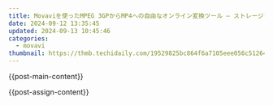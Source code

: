 ```yaml
---
title: Movaviを使ったMPEG 3GPからMP4への自由なオンライン変換ツール – ストレージを最適化し、フォーマットに合わせて転送
date: 2024-09-12 13:35:45
updated: 2024-09-13 10:45:46
categories:
  - movavi
thumbnail: https://thmb.techidaily.com/19529825bc864f6a7105eee056c51264b322fc80a0ff9dab5d25b004c909ef6a.jpg
---
```


{{post-main-content}}

<ins class="adsbygoogle"
     style="display:block"
     data-ad-format="autorelaxed"
     data-ad-client="ca-pub-7571918770474297"
     data-ad-slot="1223367746"></ins>

{{post-assign-content}}

<ins class="adsbygoogle"
     style="display:block"
     data-ad-client="ca-pub-7571918770474297"
     data-ad-slot="8358498916"
     data-ad-format="auto"
     data-full-width-responsive="true"></ins>
